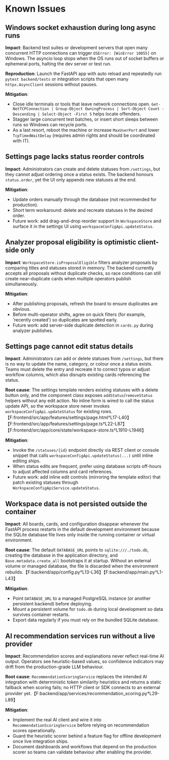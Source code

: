 # Known Issues

## Windows socket exhaustion during long async runs
**Impact**: Backend test suites or development servers that open many concurrent HTTP connections can trigger `OSError: [WinError 10055]` on Windows. The asyncio loop stops when the OS runs out of socket buffers or ephemeral ports, halting the dev server or test run.

**Reproduction**: Launch the FastAPI app with auto reload and repeatedly run `pytest backend/tests` or integration scripts that open many `httpx.AsyncClient` sessions without pauses.

**Mitigation**:
- Close idle terminals or tools that leave network connections open. `Get-NetTCPConnection | Group-Object OwningProcess | Sort-Object Count -Descending | Select-Object -First 5` helps locate offenders.
- Stagger large concurrent test batches, or insert short sleeps between runs so Windows can recycle ports.
- As a last resort, reboot the machine or increase `MaxUserPort` and lower `TcpTimedWaitDelay` (requires admin rights and should be coordinated with IT).

## Settings page lacks status reorder controls
**Impact**: Administrators can create and delete statuses from `/settings`, but they cannot adjust ordering once a status exists. The backend honours `status.order`, yet the UI only appends new statuses at the end.

**Mitigation**:
- Update orders manually through the database (not recommended for production).
- Short term workaround: delete and recreate statuses in the desired order.
- Future work: add drag-and-drop reorder support in `WorkspaceStore` and surface it in the settings UI using `workspaceConfigApi.updateStatus`.

## Analyzer proposal eligibility is optimistic client-side only
**Impact**: `WorkspaceStore.isProposalEligible` filters analyzer proposals by comparing titles and statuses stored in memory. The backend currently accepts all proposals without duplicate checks, so race conditions can still create near-duplicate cards when multiple operators publish simultaneously.

**Mitigation**:
- After publishing proposals, refresh the board to ensure duplicates are obvious.
- Before multi-operator shifts, agree on quick filters (for example, 'recently created') so duplicates are spotted early.
- Future work: add server-side duplicate detection in `cards.py` during analyzer publishes.

## Settings page cannot edit status details
**Impact**: Administrators can add or delete statuses from `/settings`, but there is no way to update the name, category, or colour once a status exists. Teams must delete the entry and recreate it to correct typos or adjust workflow columns, which also disrupts existing cards referencing the status.

**Root cause**: The settings template renders existing statuses with a delete button only, and the component class exposes `addStatus`/`removeStatus` helpers without any edit action. No inline form is wired to call the status update API, so the workspace store never invokes `workspaceConfigApi.updateStatus` for existing rows.【F:frontend/src/app/features/settings/page.html†L17-L40】【F:frontend/src/app/features/settings/page.ts†L22-L87】【F:frontend/src/app/core/state/workspace-store.ts†L1910-L1946】

**Mitigation**:
- Invoke the `/statuses/{id}` endpoint directly via REST client or console snippet that calls `workspaceConfigApi.updateStatus(...)` until inline editing ships.
- When status edits are frequent, prefer using database scripts off-hours to adjust affected columns and card references.
- Future work: add inline edit controls (mirroring the template editor) that patch existing statuses through `WorkspaceConfigApiService.updateStatus`.

## Workspace data is not persisted outside the container
**Impact**: All boards, cards, and configuration disappear whenever the FastAPI process restarts in the default development environment because the SQLite database file lives only inside the running container or virtual environment.

**Root cause**: The default `DATABASE_URL` points to `sqlite:///./todo.db`, creating the database in the application directory, and `Base.metadata.create_all` bootstraps it at startup. Without an external volume or managed database, the file is discarded when the environment rebuilds.【F:backend/app/config.py†L13-L36】【F:backend/app/main.py†L1-L43】

**Mitigation**:
- Point `DATABASE_URL` to a managed PostgreSQL instance (or another persistent backend) before deploying.
- Mount a persistent volume for `todo.db` during local development so data survives container restarts.
- Export data regularly if you must rely on the bundled SQLite database.

## AI recommendation services run without a live provider
**Impact**: Recommendation scores and explanations never reflect real-time AI output. Operators see heuristic-based values, so confidence indicators may drift from the production-grade LLM behaviour.

**Root cause**: `RecommendationScoringService` replaces the intended AI integration with deterministic token similarity heuristics and returns a static fallback when scoring fails; no HTTP client or SDK connects to an external provider yet.【F:backend/app/services/recommendation_scoring.py†L29-L89】

**Mitigation**:
- Implement the real AI client and wire it into `RecommendationScoringService` before relying on recommendation scores operationally.
- Guard the heuristic scorer behind a feature flag for offline development once live integration ships.
- Document dashboards and workflows that depend on the production scorer so teams can validate behaviour after enabling the provider.
